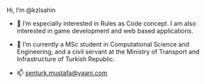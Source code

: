 Hi, I’m @kzlsahin

- 👀 I’m especially interested in Rules as Code concept. I am also interested in game development and web based applications.

- 🌱 I’m currently a MSc student in Computational Science and Engineering, and a civil servant at the Ministry of Transport and Infrastructure of Turkish Republic.



- 📫 senturk.mustafa@yaani.com

<!---
kzlsahin/kzlsahin is a ✨ special ✨ repository because its `README.md` (this file) appears on your GitHub profile.
You can click the Preview link to take a look at your changes.
--->
